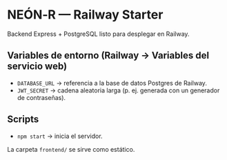 # NEÓN‑R — Railway Starter

Backend Express + PostgreSQL listo para desplegar en Railway.

## Variables de entorno (Railway → Variables del servicio web)

- `DATABASE_URL` → referencia a la base de datos Postgres de Railway.
- `JWT_SECRET` → cadena aleatoria larga (p. ej. generada con un generador de contraseñas).

## Scripts
- `npm start` → inicia el servidor.

La carpeta `frontend/` se sirve como estático.
